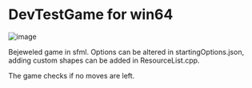 # DevTestGame for win64

![image](https://user-images.githubusercontent.com/96058413/160489814-c281f3a6-acf8-47ae-a73b-d75906063d09.png)

Bejeweled game in sfml. Options can be altered in startingOptions.json, adding custom shapes can be added in ResourceList.cpp. 

The game checks if no moves are left.
